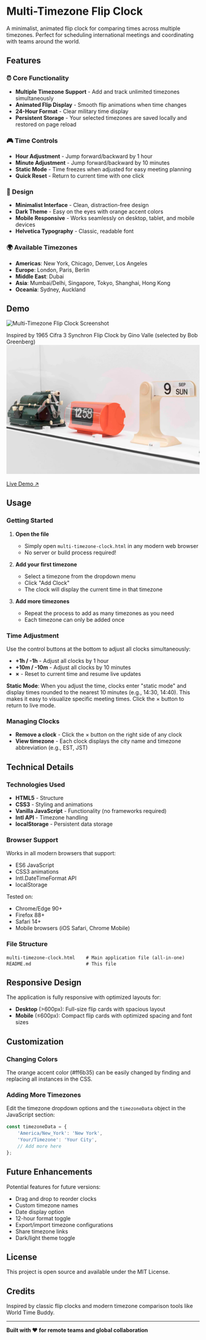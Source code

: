 # Multi-Timezone Flip Clock

A minimalist, animated flip clock for comparing times across multiple timezones. Perfect for scheduling international meetings and coordinating with teams around the world.

## Features

### ⏰ Core Functionality
- **Multiple Timezone Support** - Add and track unlimited timezones simultaneously
- **Animated Flip Display** - Smooth flip animations when time changes
- **24-Hour Format** - Clear military time display
- **Persistent Storage** - Your selected timezones are saved locally and restored on page reload

### 🎮 Time Controls
- **Hour Adjustment** - Jump forward/backward by 1 hour
- **Minute Adjustment** - Jump forward/backward by 10 minutes
- **Static Mode** - Time freezes when adjusted for easy meeting planning
- **Quick Reset** - Return to current time with one click

### 🎨 Design
- **Minimalist Interface** - Clean, distraction-free design
- **Dark Theme** - Easy on the eyes with orange accent colors
- **Mobile Responsive** - Works seamlessly on desktop, tablet, and mobile devices
- **Helvetica Typography** - Classic, readable font

### 🌍 Available Timezones
- **Americas**: New York, Chicago, Denver, Los Angeles
- **Europe**: London, Paris, Berlin
- **Middle East**: Dubai
- **Asia**: Mumbai/Delhi, Singapore, Tokyo, Shanghai, Hong Kong
- **Oceania**: Sydney, Auckland

## Demo

![Multi-Timezone Flip Clock Screenshot](screenshot-white.png.png)

Inspired by 1965 Cifra 3 Synchron Flip Clock by Gino Valle (selected by Bob Greenberg)
![Multi-Timezone Flip Clock Screenshot](BGSelects-6.webp)

[Live Demo ↗](https://edgarr.com/Multi-Timezone-Flip-Clock/)


## Usage

### Getting Started

1. **Open the file**
   - Simply open `multi-timezone-clock.html` in any modern web browser
   - No server or build process required!

2. **Add your first timezone**
   - Select a timezone from the dropdown menu
   - Click "Add Clock"
   - The clock will display the current time in that timezone

3. **Add more timezones**
   - Repeat the process to add as many timezones as you need
   - Each timezone can only be added once

### Time Adjustment

Use the control buttons at the bottom to adjust all clocks simultaneously:

- **+1h / -1h** - Adjust all clocks by 1 hour
- **+10m / -10m** - Adjust all clocks by 10 minutes
- **×** - Reset to current time and resume live updates

**Static Mode**: When you adjust the time, clocks enter "static mode" and display times rounded to the nearest 10 minutes (e.g., 14:30, 14:40). This makes it easy to visualize specific meeting times. Click the × button to return to live mode.

### Managing Clocks

- **Remove a clock** - Click the × button on the right side of any clock
- **View timezone** - Each clock displays the city name and timezone abbreviation (e.g., EST, JST)

## Technical Details

### Technologies Used
- **HTML5** - Structure
- **CSS3** - Styling and animations
- **Vanilla JavaScript** - Functionality (no frameworks required)
- **Intl API** - Timezone handling
- **localStorage** - Persistent data storage

### Browser Support
Works in all modern browsers that support:
- ES6 JavaScript
- CSS3 animations
- Intl.DateTimeFormat API
- localStorage

Tested on:
- Chrome/Edge 90+
- Firefox 88+
- Safari 14+
- Mobile browsers (iOS Safari, Chrome Mobile)

### File Structure
```
multi-timezone-clock.html    # Main application file (all-in-one)
README.md                    # This file
```

## Responsive Design

The application is fully responsive with optimized layouts for:

- **Desktop** (>600px): Full-size flip cards with spacious layout
- **Mobile** (≤600px): Compact flip cards with optimized spacing and font sizes

## Customization

### Changing Colors
The orange accent color (#ff6b35) can be easily changed by finding and replacing all instances in the CSS.

### Adding More Timezones
Edit the timezone dropdown options and the `timezoneData` object in the JavaScript section:

```javascript
const timezoneData = {
    'America/New_York': 'New York',
    'Your/Timezone': 'Your City',
    // Add more here
};
```

## Future Enhancements

Potential features for future versions:
- Drag and drop to reorder clocks
- Custom timezone names
- Date display option
- 12-hour format toggle
- Export/import timezone configurations
- Share timezone links
- Dark/light theme toggle

## License

This project is open source and available under the MIT License.

## Credits

Inspired by classic flip clocks and modern timezone comparison tools like World Time Buddy.

---

**Built with ❤️ for remote teams and global collaboration**